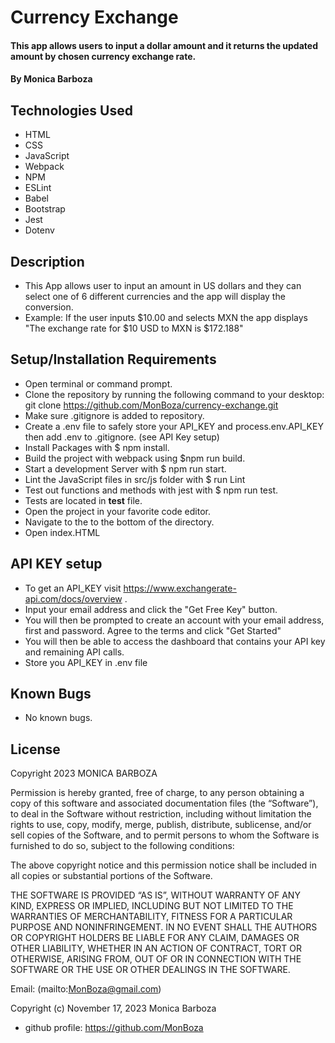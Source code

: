 # Currency Exchange

#### This app allows users to input a dollar amount and it returns the updated amount by chosen currency exchange rate.

#### By Monica Barboza

## Technologies Used

* HTML
* CSS
* JavaScript
* Webpack
* NPM
* ESLint
* Babel
* Bootstrap
* Jest
* Dotenv

## Description
* This App allows user to input an amount in US dollars and they can select one of 6 different currencies and the app will display the conversion.
* Example: If the user inputs $10.00 and selects MXN the app displays "The exchange rate for $10 USD to MXN is $172.188" 
## Setup/Installation Requirements

* Open terminal or command prompt.
* Clone the repository by running the following command to your desktop: git clone https://github.com/MonBoza/currency-exchange.git
* Make sure .gitignore is added to repository.
* Create a .env file to  safely store your API_KEY and process.env.API_KEY then add .env to .gitignore. (see API Key setup)
* Install Packages with $ npm install.
* Build the project with webpack using $npm run build.
* Start a development Server with $ npm run start.
* Lint the JavaScript files in src/js folder  with $ run Lint
* Test out functions and methods with jest with $ npm run test.
* Tests are located in __test__ file.
* Open the project in your favorite code editor.
* Navigate to the to the bottom of the directory.
* Open index.HTML

## API KEY setup
* To get an API_KEY visit https://www.exchangerate-api.com/docs/overview .
* Input your email address and click the "Get Free Key" button.
* You will then be prompted to create an account with your email address, first and password. Agree to the terms and click "Get Started" 
* You will then be able to access the dashboard that contains your API key and remaining API calls.
* Store you API_KEY in .env file


## Known Bugs
* No known bugs.

## License
Copyright 2023 MONICA BARBOZA

Permission is hereby granted, free of charge, to any person obtaining a copy of this software and associated documentation files (the “Software”), to deal in the Software without restriction, including without limitation the rights to use, copy, modify, merge, publish, distribute, sublicense, and/or sell copies of the Software, and to permit persons to whom the Software is furnished to do so, subject to the following conditions:

The above copyright notice and this permission notice shall be included in all copies or substantial portions of the Software.

THE SOFTWARE IS PROVIDED “AS IS”, WITHOUT WARRANTY OF ANY KIND, EXPRESS OR IMPLIED, INCLUDING BUT NOT LIMITED TO THE WARRANTIES OF MERCHANTABILITY, FITNESS FOR A PARTICULAR PURPOSE AND NONINFRINGEMENT. IN NO EVENT SHALL THE AUTHORS OR COPYRIGHT HOLDERS BE LIABLE FOR ANY CLAIM, DAMAGES OR OTHER LIABILITY, WHETHER IN AN ACTION OF CONTRACT, TORT OR OTHERWISE, ARISING FROM, OUT OF OR IN CONNECTION WITH THE SOFTWARE OR THE USE OR OTHER DEALINGS IN THE SOFTWARE.

Email: (mailto:MonBoza@gmail.com) 

Copyright (c) November 17, 2023 Monica Barboza

* github profile: https://github.com/MonBoza